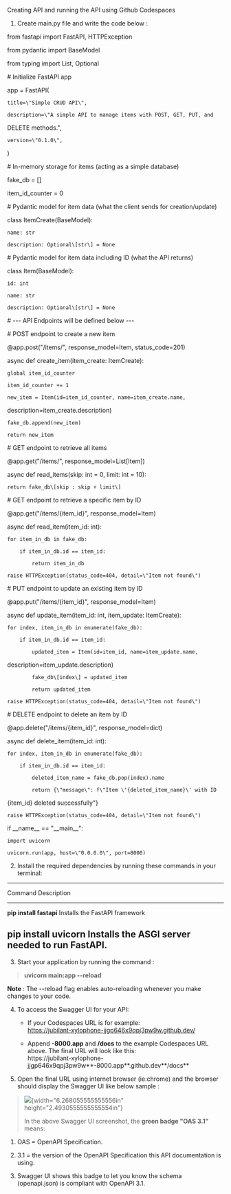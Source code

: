 Creating API and running the API using Github Codespaces

1.  Create main.py file and write the code below :

from fastapi import FastAPI, HTTPException

from pydantic import BaseModel

from typing import List, Optional

\# Initialize FastAPI app

app = FastAPI(

    title=\"Simple CRUD API\",

    description=\"A simple API to manage items with POST, GET, PUT, and
DELETE methods.\",

    version=\"0.1.0\",

)

\# In-memory storage for items (acting as a simple database)

fake_db = \[\]

item_id_counter = 0

\# Pydantic model for item data (what the client sends for
creation/update)

class ItemCreate(BaseModel):

    name: str

    description: Optional\[str\] = None

\# Pydantic model for item data including ID (what the API returns)

class Item(BaseModel):

    id: int

    name: str

    description: Optional\[str\] = None

\# \-\-- API Endpoints will be defined below \-\--

\# POST endpoint to create a new item

\@app.post(\"/items/\", response_model=Item, status_code=201)

async def create_item(item_create: ItemCreate):

    global item_id_counter

    item_id_counter += 1

    new_item = Item(id=item_id_counter, name=item_create.name,
description=item_create.description)

    fake_db.append(new_item)

    return new_item

\# GET endpoint to retrieve all items

\@app.get(\"/items/\", response_model=List\[Item\])

async def read_items(skip: int = 0, limit: int = 10):

    return fake_db\[skip : skip + limit\]

\# GET endpoint to retrieve a specific item by ID

\@app.get(\"/items/{item_id}\", response_model=Item)

async def read_item(item_id: int):

    for item_in_db in fake_db:

        if item_in_db.id == item_id:

            return item_in_db

    raise HTTPException(status_code=404, detail=\"Item not found\")

\# PUT endpoint to update an existing item by ID

\@app.put(\"/items/{item_id}\", response_model=Item)

async def update_item(item_id: int, item_update: ItemCreate):

    for index, item_in_db in enumerate(fake_db):

        if item_in_db.id == item_id:

            updated_item = Item(id=item_id, name=item_update.name,
description=item_update.description)

            fake_db\[index\] = updated_item

            return updated_item

    raise HTTPException(status_code=404, detail=\"Item not found\")

\# DELETE endpoint to delete an item by ID

\@app.delete(\"/items/{item_id}\", response_model=dict)

async def delete_item(item_id: int):

    for index, item_in_db in enumerate(fake_db):

        if item_in_db.id == item_id:

            deleted_item_name = fake_db.pop(index).name

            return {\"message\": f\"Item \'{deleted_item_name}\' with ID
{item_id} deleted successfully\"}

    raise HTTPException(status_code=404, detail=\"Item not found\")

if \_\_name\_\_ == \"\_\_main\_\_\":

    import uvicorn

    uvicorn.run(app, host=\"0.0.0.0\", port=8000)

2.  Install the required dependencies by running these commands in your
    terminal:

  -----------------------------------------------------------------------
  Command                 Description
  ----------------------- -----------------------------------------------
  **pip install fastapi** Installs the FastAPI framework

  **pip install uvicorn** Installs the ASGI server needed to run FastAPI.
  -----------------------------------------------------------------------

3.  Start your application by running the command :

> **uvicorn main:app \--reload**

**Note** : The \--reload flag enables auto-reloading whenever you make
changes to your code.

4.  To access the Swagger UI for your API:

    - If your Codespaces URL is for example:\
      https://jubilant-xylophone-jjgp646x9qpj3pw9w.github.dev/

    - Append **-8000.app** and **/docs** to the example Codespaces URL
      above. The final URL will look like this:\
      https://jubilant-xylophone-jjgp646x9qpj3pw9w**-8000.app**.github.dev**/docs**

5.  Open the final URL using internet browser (ie:chrome) and the
    browser should display the Swagger UI like below sample :

> ![](media/image1.png){width="6.268055555555556in"
> height="2.4930555555555554in"}
>
> In the above Swagger UI screenshot, the **green badge "OAS 3.1"**
> means:

1.  OAS = OpenAPI Specification.

2.  3.1 = the version of the OpenAPI Specification this API
    documentation is using.

3.  Swagger UI shows this badge to let you know the schema
    (openapi.json) is compliant with OpenAPI 3.1.
